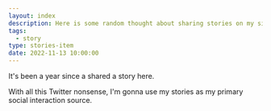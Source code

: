 ```yaml
---
layout: index
description: Here is some random thought about sharing stories on my site.
tags:
  - story
type: stories-item
date: 2022-11-13 10:00:00
---
```


It's been a year since a shared a story here.

With all this Twitter nonsense, I'm gonna use my stories as my primary social interaction source.
